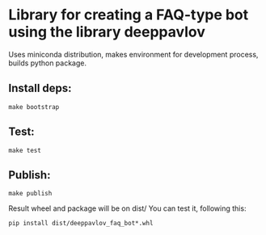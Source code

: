 Library for creating a FAQ-type bot using the library deeppavlov   
=========================

Uses miniconda distribution, makes environment for development process, builds python package. 

Install deps:
----------
```shell script
make bootstrap
```

Test:
-----
```shell script
make test 
```

Publish:
----
```shell script
make publish 
```
Result wheel and package will be on dist/
You can test it, following this:

```shell script
pip install dist/deeppavlov_faq_bot*.whl
```
